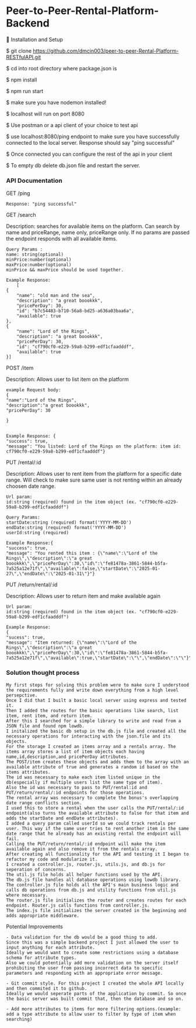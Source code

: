 # Peer-to-Peer-Rental-Platform-Backend

🚀 Installation and Setup

$ git clone https://github.com/dmcin003/peer-to-peer-Rental-Platform-RESTfulAPI.git

$ cd into root directory where package.json is

$ npm install

$ npm run start

$ make sure you have nodemon installed!

$ localhost will run on port 8080

$ Use postman or a api client of your choice to test api

$ use localhost:8080/ping endpoint to make sure you have successfully connected to the local server. Response should say "ping successful"

$ Once connected you can configure the rest of the api in your client

$ To empty db delete db.json file and restart the server.

### API Documentation

GET /ping

    Response: "ping successful"

GET /search

Description: searches for available items on the platform. Can search by name and priceRange, name only, priceRange only. If no params are passed the endpoint responds with all available items.

    Query Params :
    name: string(optional)
    minPrice:number(optional)
    maxPrice:number(optional)
    minPrice && maxPrice should be used together.

    Example Response:
        [
    {
        "name": "old man and the sea",
        "description": "a great boookkk",
        "pricePerDay": 30,
        "id": "b7c54483-b710-56a8-bd25-a636a03baa6a",
        "available": true
    },
    {
        "name": "Lord of the Rings",
        "description": "a great boookkk",
        "pricePerDay": 30,
        "id": "cf790cf0-e229-59a8-b299-edf1cfaadddf",
        "available": true
    }]


POST /item

Description: Allows user to list item on the platform

    example Request body:
    {
    "name":"Lord of the Rings",
    "description":"a great boookkk",
    "pricePerDay": 30

    }


    Example Response: {
    "success": true,
    "message": "You listed: Lord of the Rings on the platform: item id: cf790cf0-e229-59a8-b299-edf1cfaadddf"}


PUT /rental/:id

Description: Allows user to rent item from the platform for a specific date range. Will check to make sure same user is not renting within an already choosen date range.

    Url param:
    id:string (required) found in the item object (ex. "cf790cf0-e229-59a8-b299-edf1cfaadddf")

    Query Params:
    startDate:string (required) format('YYYY-MM-DD')
    endDate:string (required) format('YYYY-MM-DD')
    userId:string (required)

    Example Response:{
    "success": true,
    "message": "You rented this item : {\"name\":\"Lord of the Rings\",\"description\":\"a great boookkk\",\"pricePerDay\":30,\"id\":\"fe81478a-3861-5844-b5fa-7a525a12e71f\",\"available\":false,\"startDate\":\"2025-01-27\",\"endDate\":\"2025-01-31\"}"}


PUT /return/rental/:id

Description: Allows user to return item and make available again

    Url param:
    id:string (required) found in the item object (ex. "cf790cf0-e229-59a8-b299-edf1cfaadddf")

    Example Response:
    {
    "sucess": true,
    "message": "Item returned: {\"name\":\"Lord of the Rings\",\"description\":\"a great boookkk\",\"pricePerDay\":30,\"id\":\"fe81478a-3861-5844-b5fa-7a525a12e71f\",\"available\":true,\"startDate\":\"\",\"endDate\":\"\"}"}


### Solution thought process

    My first steps for solving this problem were to make sure I understood the requirements fully and write down everything from a high level persepctive.
    Once I did that I built a basic local server using express and tested it.
    Then I added the routes for the basic operations like search, list item, rent item, and return item.
    After this I searched for a simple library to write and read from a JSON file and found npm lowdb.
    I initalized the basic db setup in the db.js file and created all the necessary operations for interacting with the json.file and its objects.
    For the storage I created an items array and a rentals array. The items array stores a list of item objects each having name,id,description,and pricePerDay attributes.
    The POST/item creates these objects and adds them to the array with an available attribute of true and generates a random id based on the items attributes.
    The id was necessary to make each item listed unique in the db(especially if multiple users list the same type of item).
    Also the id was necessary to pass to PUT/rental:id and PUT/return/rental/:id endpoints for those operations.
    The rental array was necessary to complete the bonus's overlapping date range conflicts section.
    I used this to store a rental when the user calls the PUT/rental/:id endpoint(also turns the available attribute to false for that item and adds the startDate and endDate attributes).
    I added a query param called userId so we could track rentals per user. This way if the same user tries to rent another item in the same date range that he already has an existing rental the endpoint will fail.
    Calling the PUT/return/rental/:id endpoint will make the item available again and also remove it from the rentals array.
    After creating all functionality for the API and testing it I began to refactor my code and modularize it.
    I created a controller.js, router.js, utils.js, and db.js for seperation of concerns.
    The util.js file holds all helper functions used by the API.
    The db.js file handles all database operations using lowdb library.
    The controller.js file holds all the API's main business logic and calls db operations from db.js and utility functions from util.js where necessary.
    The router.js file initializes the router and creates routes for each endpoint. Router.js calls functions from controller.js.
    The index.js file initializes the server created in the beginning and adds appropriate middleware.



Potential Improvements

    - Data validation for the db would be a good thing to add.
    Since this was a simple backend project I just allowed the user to input anything for each attribute.
    Ideally we would want to create some restrictions using a database schema for attribute types.
    Also we could potentially add more validation on the server itself prohibiting the user from passing incorrect data to specific parameters and responding with an appropriate error message.

    - Git commit style. For this project I created the whole API locally and then commited it to github.
    Ideally we would seperate parts of the application by commit. So once the basic server was built commit that, then the database and so on.

    - Add more attributes to items for more filtering options.(example: add a type attribute to allow user to filter by type of item when searching)







